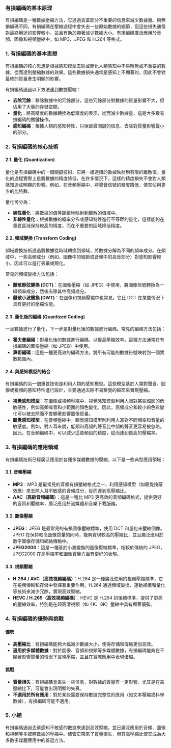 ### 有損編碼的基本原理

有損編碼是一種數據壓縮方法，它通過丟棄部分不重要的信息來減少數據量。與無損編碼不同，有損編碼在壓縮過程中會失去一些原始數據的細節，但這些損失通常對最終用途的影響較小，並且有助於顯著減少數據大小。有損編碼廣泛應用於音頻、圖像和視頻壓縮中，如 MP3、JPEG 和 H.264 等格式。

### **1. 有損編碼的基本思想**

有損編碼的核心思想是根據感知模型去除或簡化人類感知中不易察覺或不重要的數據，從而達到壓縮數據的效果。這些數據損失通常是感知上不顯著的，因此不會對最終的質量產生明顯的影響。

有損編碼通過以下方法達到數據壓縮：
- **去除冗餘**：移除數據中的冗餘部分，這些冗餘部分對數據的質量影響不大，但佔用了大量的存儲空間。
- **量化**：將高精度的數據轉換為低精度的表示，從而減少數據量，這是大多數有損編碼的關鍵操作。
- **感知編碼**：根據人類的感知特性，只保留最關鍵的信息，去除對質量影響最小的部分。

### **2. 有損編碼的核心技術**

#### **2.1. 量化 (Quantization)**

量化是有損編碼中的一個關鍵技術，它將一組連續的數據映射到有限的離散值。量化的過程實際上是將數據的精度降低，在許多情況下，這樣的精度損失不會對人類感知造成明顯的影響。例如，在音頻壓縮中，將聲音信號的精度降低，使其佔用更少的比特數。

量化可分為：
- **線性量化**：將數據的值等距離地映射到離散的值域中。
- **非線性量化**：根據數據的概率分佈或感知特性進行不等距的量化，這樣能夠在重要區域保持較高的精度，而在不重要的區域降低精度。

#### **2.2. 頻域變換 (Transform Coding)**

頻域變換技術通過將數據從時域轉換到頻域，將數據分解為不同的頻率成分。在頻域中，一些高頻成分（例如，圖像中的細節或音頻中的高音部分）對感知影響較小，因此可以進行丟棄或簡化。

常見的頻域變換方法包括：
- **離散餘弦變換 (DCT)**：在圖像壓縮（如 JPEG）中使用，將圖像信號轉換為一組頻率成分，然後去除其中高頻成分。
- **離散小波變換 (DWT)**：在圖像和視頻壓縮中也常見，它比 DCT 在某些情況下具有更好的壓縮性能。

#### **2.3. 量化後的編碼 (Quantized Coding)**

一旦數據進行了量化，下一步是對量化後的數據進行編碼。常見的編碼方法包括：
- **霍夫曼編碼**：對量化後的數據進行編碼，以提高壓縮效率。這種方法通常在有損編碼的圖像壓縮（如 JPEG）中使用。
- **算術編碼**：這是一種更高效的編碼方法，將所有可能的數據符號映射到一個實數範圍內。

#### **2.4. 與感知模型的結合**

有損編碼的另一個重要技術是利用人類的感知模型。這些模型基於人類對聲音、圖像或視頻的感知特性進行設計，主要通過去除不易察覺的細節來實現壓縮。

- **視覺感知模型**：在圖像或視頻壓縮中，視覺感知模型利用人眼對某些細節的低敏感性，例如高頻噪音和小範圍的顏色變化。因此，高頻成分和較小的色彩變化可以被去除而不會顯著影響圖像質量。
- **聽覺感知模型**：在音頻壓縮中，聽覺感知模型則利用人耳對不同頻率和音量的敏感度。例如，對人耳來說，低頻和高頻的聲音比中頻的聲音更容易被忽略。因此，在音頻編碼中，可以減少這些頻段的精度，從而達到更高的壓縮率。

### **3. 有損編碼的應用領域**

有損編碼技術已經廣泛應用於各種多媒體數據的壓縮，以下是一些典型應用領域：

#### **3.1. 音頻壓縮**
- **MP3**：MP3 是最常見的音頻有損壓縮格式之一，利用感知模型（如聽覺掩蔽效應）來去除人耳不敏感的音頻成分，從而達到高壓縮比。
- **AAC（高級音頻編碼）**：這是一種比 MP3 更高效的音頻編碼格式，提供更好的音質和壓縮率，廣泛應用於流媒體和音樂下載服務。

#### **3.2. 圖像壓縮**
- **JPEG**：JPEG 是最常見的有損圖像壓縮標準，使用 DCT 和量化來壓縮圖像。JPEG 在保持較高圖像質量的同時，能夠實現較高的壓縮比，並且廣泛應用於數字圖像存儲和網絡傳輸中。
- **JPEG2000**：這是一種基於小波變換的圖像壓縮標準，相較於傳統的 JPEG，JPEG2000 在高壓縮率和圖像質量方面有更好的表現。

#### **3.3. 視頻壓縮**
- **H.264 / AVC（高效視頻編碼）**：H.264 是一種廣泛使用的視頻壓縮標準，它在視頻傳輸和存儲中發揮著重要作用。H.264 通過頻域變換、運動補償和量化等技術來減少冗餘，實現高效壓縮。
- **HEVC / H.265（高效視頻編碼）**：HEVC 是 H.264 的後續標準，提供了更高的壓縮效率，特別是在超高清視頻（如 4K、8K）壓縮中具有顯著優勢。

### **4. 有損編碼的優勢與挑戰**

#### **優勢**
- **高壓縮比**：有損編碼能夠大幅減少數據大小，使得存儲和傳輸更加高效。
- **適用於多媒體數據**：對於圖像、音頻和視頻等多媒體數據，有損編碼能夠在不顯著影響質量的情況下實現壓縮，並且在實際應用中表現優越。

#### **挑戰**
- **質量損失**：有損編碼會丟失一些信息，對數據的質量有一定影響，尤其是在高壓縮比下，可能會出現明顯的失真。
- **不適用於所有應用**：對於某些需要保持數據完整性的應用（如文本壓縮或科學數據），有損編碼可能不適用。

### **5. 小結**

有損編碼通過丟棄感知不敏感的數據來達到高效壓縮，並已廣泛應用於音頻、圖像和視頻等多媒體數據的壓縮中。儘管它帶來了質量損失，但其高壓縮比使其成為大多數多媒體應用中的首選方法。
